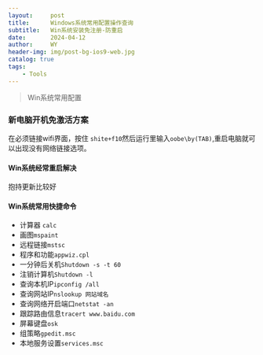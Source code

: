 ```yaml
---
layout:     post
title:      Windows系统常用配置操作查询
subtitle:   Win系统安装免注册-防重启
date:       2024-04-12
author:     WY
header-img: img/post-bg-ios9-web.jpg
catalog: true
tags:
    - Tools
---
```


> Win系统常用配置

### 新电脑开机免激活方案

在必须链接wifi界面，按住 `shite+f10`然后运行里输入`oobe\by(TAB)`,重启电脑就可以出现没有网络链接选项。

#### Win系统经常重启解决

抱持更新比较好

#### Win系统常用快捷命令

- 计算器 `calc`
- 画图`mspaint`
- 远程链接`mstsc`
- 程序和功能`appwiz.cpl`
- 一分钟后关机`Shutdown -s -t 60`
- 注销计算机`Shutdown -l`
- 查询本机IP`ipconfig /all`
- 查询网站IP`nslookup 网站域名`
- 查询网络开启端口`netstat -an`
- 跟踪路由信息`tracert www.baidu.com`
- 屏幕键盘`osk`
- 组策略`gpedit.msc`
- 本地服务设置`services.msc`